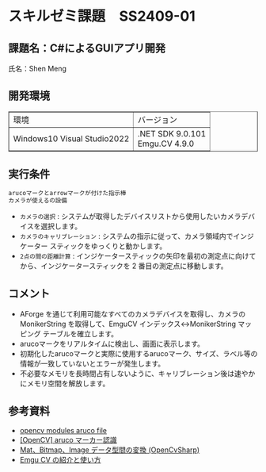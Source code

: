 # スキルゼミ課題　SS2409-01
## 課題名：C#によるGUIアプリ開発
氏名：Shen Meng

## 開発環境
<table border="1">
<tr>
<td>環境</td>
<td>バージョン</td>
</tr>
<tr>
<td>Windows10 Visual Studio2022</td>
<td>.NET SDK 9.0.101<br/>Emgu.CV 4.9.0</td>
</tr>
</table>

## 実行条件
``` bash
arucoマークとarrowマークが付けた指示棒
カメラが使えるの設備
```
- ```カメラの選択``` : システムが取得したデバイスリストから使用したいカメラデバイスを選択します。　
- ```カメラのキャリブレーション``` : システムの指示に従って、カメラ領域内でインジケーター スティックをゆっくりと動かします。　 
- ```2点の間の距離計算``` : インジケータースティックの矢印を最初の測定点に向けてから、インジケータースティックを 2 番目の測定点に移動します。

## コメント
-  AForge を通じて利用可能なすべてのカメラデバイスを取得し、カメラの MonikerString を取得して、EmguCV インデックス<->MonikerString マッピング テーブルを確立します。
- arucoマークをリアルタイムに検出し、画面に表示します。
- 初期化したarucoマークと実際に使用するarucoマーク、サイズ、ラベル等の情報が一致していないとエラーが発生します。
- 不必要なメモリを長時間占有しないように、キャリブレーション後は速やかにメモリ空間を解放します。

## 参考資料
- <a href="[https://zhuanlan.zhihu.com/p/112176670](https://github.com/opencv/opencv_contrib/tree/4.0.1/modules/aruco)">opencv modules aruco file
- <a href="[https://blog.csdn.net/weixin_43581819/article/details/124822521](https://www.cnblogs.com/yilangUAV/p/14436171.html)">[OpenCV] aruco マーカー認識
- <a href="[https://zhuanlan.zhihu.com/p/540192623](https://gitcode.csdn.net/66ca05cbaa1c2020b35997ea.html?dp_token=eyJ0eXAiOiJKV1QiLCJhbGciOiJIUzI1NiJ9.eyJpZCI6MjAxMDE2MiwiZXhwIjoxNzM2NTc3ODE5LCJpYXQiOjE3MzU5NzMwMTksInVzZXJuYW1lIjoibTBfNTYzMjE0ODAifQ.DQpRe8q8rjigfHiixzXu6upv0t6heq1sB0_78__BrdQ&spm=1001.2101.3001.6650.1&utm_medium=distribute.pc_relevant.none-task-blog-2%7Edefault%7Ebaidujs_baidulandingword%7Eactivity-1-137595943-blog-109115407.235%5Ev43%5Epc_blog_bottom_relevance_base3&depth_1-utm_source=distribute.pc_relevant.none-task-blog-2%7Edefault%7Ebaidujs_baidulandingword%7Eactivity-1-137595943-blog-109115407.235%5Ev43%5Epc_blog_bottom_relevance_base3&utm_relevant_index=2
)">Mat、Bitmap、Image データ型間の変換 (OpenCvSharp)
- <a href="[[https://zhuanlan.zhihu.com/p/112176670](https://github.com/opencv/opencv_contrib/tree/4.0.1/modules/aruco)](https://blog.csdn.net/sswss12345/article/details/134921699#:~:text=%E4%BD%9C%E8%80%85%E5%9C%A8%E5%B7%A5%E4%BD%9C%E4%B8%AD%E5%81%B6%E7%84%B6%E6%8E%A5%E8%A7%A6%E5%88%B0%E4%BA%86Emgu%20CV%E8%BF%99%E4%B8%AA%E8%A7%86%E8%A7%89%E5%A4%84%E7%90%86%E5%B0%81%E8%A3%85%E5%8C%85%EF%BC%8C%E5%B9%B6%E5%AF%B9%E5%AE%83%E7%9A%84%E5%85%B7%E4%BD%93%E5%8A%9F%E8%83%BD%E5%81%9A%E4%BA%86%E6%AF%94%E8%BE%83%E5%85%A8%E9%9D%A2%E7%9A%84%E8%AF%95%E9%AA%8C%EF%BC%8C%E4%B8%BA%E4%BA%86%E6%96%B9%E4%BE%BF%E5%B9%BF%E5%A4%A7C#%E7%A8%8B%E5%BA%8F%E5%91%98%E4%B9%9F%E8%83%BD%E6%84%89%E5%BF%AB%E7%9A%84%E4%BD%93%E9%AA%8C%E5%88%B0%E8%A7%86%E8%A7%89%E5%A4%84%E7%90%86%E7%9A%84%E4%B9%90%E8%B6%A3%EF%BC%8C%E6%88%91%E5%86%B3%E5%AE%9A%E9%80%9A%E8%BF%87%E4%B8%80%E7%B3%BB%E5%88%97%E7%9A%84%E6%96%87%E7%AB%A0%E5%92%8C%E4%BB%A3%E7%A0%81%E6%BC%94%E7%A4%BA%EF%BC%8C%E6%9D%A5%E4%B8%80%E6%AD%A5%E6%AD%A5%E7%9A%84%E5%AE%9E)">Emgu CV の紹介と使い方
